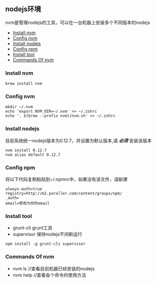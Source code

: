 ## nodejs环境
	
nvm是管理nodejs的工具，可以在一台机器上安装多个不同版本的nodejs

<!-- START doctoc generated TOC please keep comment here to allow auto update -->
<!-- DON'T EDIT THIS SECTION, INSTEAD RE-RUN doctoc TO UPDATE -->


- [Install nvm](#install-nvm)
- [Config nvm](#config-nvm)
- [Install nodejs](#install-nodejs)
- [Config npm](#config-npm)
- [Install tool](#install-tool)
- [Commands Of nvm](#commands-of-nvm)

<!-- END doctoc generated TOC please keep comment here to allow auto update -->

### Install nvm
```	
brew install nvm
```

### Config nvm

```
mkdir ~/.nvm
echo 'export NVM_DIR=~/.nvm' >> ~/.zshrc
echo '. $(brew --prefix nvm)/nvm.sh' >> ~/.zshrc
```


### Install nodejs
目前系统统一nodejs版本为0.12.7，并设置为默认版本,请 ***必须*** 安装该版本
```
nvm install 0.12.7
nvm alias default 0.12.7
```

### Config npm
将以下代码复制粘贴到~/.npmrc中，如果没有该文件，请新建

```
always-auth=true
registry=http://m2.paraller.com/content/groups/npm/
_auth=
email=修改为你的email
```

### Install tool

+ grunt-cli grunt工具
+ supervisor 保持nodejs不间断运行 

```
npm install -g grunt-cli supervisor
```

### Commands Of nvm

+ nvm ls //查看目前机器已经安装的nodejs
+ nvm help //查看各个命令的使用方法
